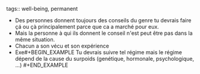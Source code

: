 tags:: well-being, permanent

- Des personnes donnent toujours des conseils du genre tu devrais faire çá ou çà principalement parce que ca a marché pour eux.
- Mais la personne à qui ils donnent le conseil n'est peut être pas dans la même situation.
- Chacun a son vécu et son expérience
- Exe#+BEGIN_EXAMPLE
  Tu devrais suivre tel régime mais le régime dépend de la cause du surpoids (genétique, hormonale, psychologique, ...)
  #+END_EXAMPLE